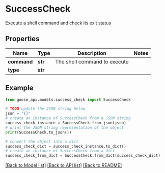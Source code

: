 # SuccessCheck

Execute a shell command and check its exit status

## Properties

Name | Type | Description | Notes
------------ | ------------- | ------------- | -------------
**command** | **str** | The shell command to execute | 
**type** | **str** |  | 

## Example

```python
from goose_api.models.success_check import SuccessCheck

# TODO update the JSON string below
json = "{}"
# create an instance of SuccessCheck from a JSON string
success_check_instance = SuccessCheck.from_json(json)
# print the JSON string representation of the object
print(SuccessCheck.to_json())

# convert the object into a dict
success_check_dict = success_check_instance.to_dict()
# create an instance of SuccessCheck from a dict
success_check_from_dict = SuccessCheck.from_dict(success_check_dict)
```
[[Back to Model list]](../README.md#documentation-for-models) [[Back to API list]](../README.md#documentation-for-api-endpoints) [[Back to README]](../README.md)


